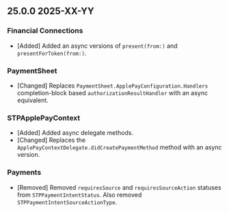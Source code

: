 ## 25.0.0 2025-XX-YY
### Financial Connections
* [Added] Added an async versions of `present(from:)` and `presentForToken(from:)`.

### PaymentSheet
* [Changed] Replaces `PaymentSheet.ApplePayConfiguration.Handlers` completion-block based `authorizationResultHandler` with an async equivalent.

### STPApplePayContext
* [Added] Added async delegate methods.
* [Changed] Replaces the `ApplePayContextDelegate.didCreatePaymentMethod` method with an async version.

### Payments
* [Removed] Removed `requiresSource` and `requiresSourceAction` statuses from `STPPaymentIntentStatus`. Also removed `STPPaymentIntentSourceActionType`.

